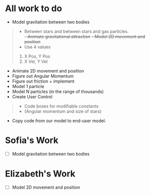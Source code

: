 # All work to do
- Model gravitation between two bodies
> - Between stars and between stars and gas particles.\
~~- Animate gravitational attraction~~
~~- Model 2D movement and position~~
> - Use 4 values
> 1. X Pos, Y Pos
> 2. X Vel, Y Vel
- Animate 2D movement and position
- Figure out Angular Momentum
- Figure out friction + implement
- Model 1 particle
- Model N particles (in the range of thousands)
- Create User Control
> - Code boxes for modifiable constants 
> - (Angular momentum and size of stars)
- Copy code from our model to end-user model.
# Sofia's Work
- [ ] Model gravitation between two bodies 
# Elizabeth's Work
- [ ] Model 2D movement and position
